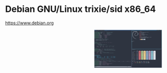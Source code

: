 # Debian GNU/Linux trixie/sid x86_64

https://www.debian.org



<a href="https://github.com/ChefIronBelly/Debian_Trixie/blob/main/moneyshot.jpg"><img src="https://github.com/ChefIronBelly/Debian_Trixie/blob/main/moneyshot.jpg" width="43%" align="right"></a>
